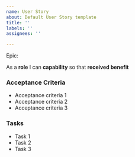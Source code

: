 ```yaml
---
name: User Story
about: Default User Story template
title: ''
labels: ''
assignees: ''

---
```


Epic: <epic>

As a **role** I can **capability** so that **received benefit**

### Acceptance Criteria

- Acceptance criteria 1
- Acceptance criteria 2
- Acceptance criteria 3

### Tasks

- Task 1
- Task 2
- Task 3
